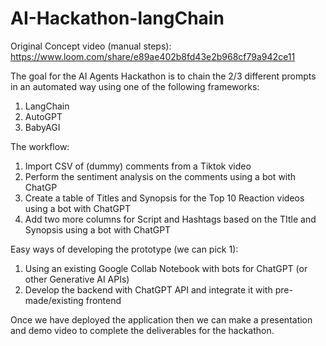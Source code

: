 # AI-Hackathon-langChain
Original Concept video (manual steps):
https://www.loom.com/share/e89ae402b8fd43e2b968cf79a942ce11

The goal for the AI Agents Hackathon is to chain the 2/3 different prompts in an automated way using one of the following frameworks:
1.	LangChain 
2.	AutoGPT
3.	BabyAGI


The workflow:
1.	Import CSV of (dummy) comments from a Tiktok video
2.	Perform the sentiment analysis on the comments using a bot with ChatGP
3.	Create a table of Titles and Synopsis for the Top 10 Reaction videos using a bot with ChatGPT 
4.	Add two more columns for Script and Hashtags based on the TItle and Synopsis using a bot with ChatGPT


Easy ways of developing the prototype (we can pick 1):
1.	Using an existing Google Collab Notebook with bots for ChatGPT (or other Generative AI APIs)
2.	Develop the backend with ChatGPT API and integrate it with pre-made/existing frontend


Once we have deployed the application then we can make a presentation and demo video to complete the deliverables for the hackathon. 

